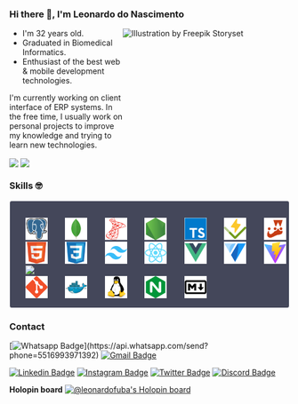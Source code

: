 ### Hi there 👋, I'm Leonardo do Nascimento

<a href="https://storyset.com/web">
    <img align="right" width="300" height="300" alt="Illustration by Freepik Storyset" src="Programming-amico.svg" />
</a>

- I'm 32 years old.
- Graduated in Biomedical Informatics.
- Enthusiast of the best web & mobile development technologies.


I'm currently working on client interface of ERP systems.
In the free time, I usually work on personal projects to improve my knowledge and trying to learn new technologies.

<p align="justify">
<img align="center" height="190px" src="https://github-readme-stats.vercel.app/api?username=leonardondev&theme=vue-dark&show_icons=true" />
<img align="center" height="190px" src="https://github-readme-stats.vercel.app/api/top-langs/?username=leonardondev&theme=vue-dark&layout=compact" />
</p>

### Skills :nerd_face:
<div style="
    background-color: #44475a;
    border: solid 1px #FFF;
    border-radius: 4px;
    padding-top: 16px;
">
    <p align="left" >
        &nbsp;&nbsp;&nbsp;&nbsp;&nbsp;&nbsp;
        <img height="40" src="https://raw.githubusercontent.com/devicons/devicon/master/icons/postgresql/postgresql-original.svg">
        &nbsp;&nbsp;&nbsp;&nbsp;&nbsp;&nbsp;
        <img height="40" src="https://raw.githubusercontent.com/devicons/devicon/master/icons/mongodb/mongodb-original.svg">
        &nbsp;&nbsp;&nbsp;&nbsp;&nbsp;&nbsp;
        <img height="40" src="https://raw.githubusercontent.com/devicons/devicon/master/icons/microsoftsqlserver/microsoftsqlserver-plain.svg">
        &nbsp;&nbsp;&nbsp;&nbsp;&nbsp;&nbsp;
        <img height="40" src="https://raw.githubusercontent.com/devicons/devicon/master/icons/nodejs/nodejs-original.svg">
        &nbsp;&nbsp;&nbsp;&nbsp;&nbsp;&nbsp;
        <img height="40" src="https://raw.githubusercontent.com/devicons/devicon/master/icons/typescript/typescript-original.svg">
        &nbsp;&nbsp;&nbsp;&nbsp;&nbsp;&nbsp;
        <img height="40" src="https://github.com/devicons/devicon/blob/master/icons/vitest/vitest-original.svg">
        &nbsp;&nbsp;&nbsp;&nbsp;&nbsp;&nbsp;
        <img height="40" src="https://raw.githubusercontent.com/vscode-icons/vscode-icons/master/icons/file_type_jest.svg">
        <br />
        &nbsp;&nbsp;&nbsp;&nbsp;&nbsp;&nbsp;
        <img height="40" src="https://raw.githubusercontent.com/devicons/devicon/master/icons/html5/html5-original.svg">
        &nbsp;&nbsp;&nbsp;&nbsp;&nbsp;&nbsp;
        <img height="40" src="https://raw.githubusercontent.com/devicons/devicon/master/icons/css3/css3-original.svg">
        &nbsp;&nbsp;&nbsp;&nbsp;&nbsp;&nbsp;
        <img height="40" src="https://github.com/devicons/devicon/blob/master/icons/tailwindcss/tailwindcss-original.svg">
        &nbsp;&nbsp;&nbsp;&nbsp;&nbsp;&nbsp;
        <img height="40" src="https://raw.githubusercontent.com/devicons/devicon/master/icons/react/react-original.svg">       
        &nbsp;&nbsp;&nbsp;&nbsp;&nbsp;&nbsp;
        <img height="40" src="https://raw.githubusercontent.com/devicons/devicon/master/icons/vuejs/vuejs-original.svg"> 
        &nbsp;&nbsp;&nbsp;&nbsp;&nbsp;&nbsp;
        <img height="40" src="https://github.com/devicons/devicon/blob/master/icons/vuetify/vuetify-original.svg">
        &nbsp;&nbsp;&nbsp;&nbsp;&nbsp;&nbsp;
        <img height="40" src="https://github.com/devicons/devicon/blob/master/icons/vitejs/vitejs-original.svg">
        &nbsp;&nbsp;&nbsp;&nbsp;&nbsp;&nbsp;
        <img height="40" src="https://pinia.vuejs.org/logo.svg">        
        <br />
        &nbsp;&nbsp;&nbsp;&nbsp;&nbsp;&nbsp;
        <!--<img height="40" src="https://raw.githubusercontent.com/devicons/devicon/master/icons/flutter/flutter-original.svg">-->
        <!--&nbsp;&nbsp;&nbsp;&nbsp;&nbsp;&nbsp;-->
        <img height="40" src="https://raw.githubusercontent.com/devicons/devicon/master/icons/git/git-original.svg">
        &nbsp;&nbsp;&nbsp;&nbsp;&nbsp;&nbsp;
        <img height="40" src="https://raw.githubusercontent.com/devicons/devicon/master/icons/docker/docker-original.svg">
        &nbsp;&nbsp;&nbsp;&nbsp;&nbsp;&nbsp;
        <img height="40" src="https://raw.githubusercontent.com/devicons/devicon/master/icons/linux/linux-original.svg">
        &nbsp;&nbsp;&nbsp;&nbsp;&nbsp;&nbsp;
        <img height="40" src="https://raw.githubusercontent.com/devicons/devicon/refs/heads/master/icons/nginx/nginx-original.svg">
        &nbsp;&nbsp;&nbsp;&nbsp;&nbsp;&nbsp;
        <img height="40" src="https://raw.githubusercontent.com/devicons/devicon/master/icons/markdown/markdown-original.svg">
    </p>
</div>

### Contact

[![Whatsapp Badge](https://img.shields.io/badge/-Whatsapp-4CA143?style=flat-square&labelColor=4CA143&logo=whatsapp&logoColor=white&link=https://api.whatsapp.com/send?phone=5516993971392&text=Hello!)](https://api.whatsapp.com/send?phone=5516993971392)
[![Gmail Badge](https://img.shields.io/badge/-leonardo3.nascimento@gmail.com-c14438?style=flat-square&logo=Gmail&logoColor=white&link=mailto:leonardo3.nascimento@gmail.com)](mailto:leonardo3.nascimento@gmail.com)


[![Linkedin Badge](https://img.shields.io/badge/-LinkedIn-blue?style=flat-square&logo=Linkedin&logoColor=white)](https://www.linkedin.com/in/leonardodonascimento/)
[![Instagram Badge](https://img.shields.io/badge/-Instagram-C13584?style=flat-square&labelColor=C13584&logo=instagram&logoColor=white)](https://www.instagram.com/leonardondev/)
[![Twitter Badge](https://img.shields.io/badge/-Twitter-blue?style=flat-square&logo=Twitter&logoColor=white)](https://www.x.com/leonardo3822)
[![Discord Badge](https://img.shields.io/badge/-leonardondev%235675-blue?style=flat-square&logo=Discord&logoColor=white)](https://www.discord.com/channels/@me)


<strong>Holopin board</strong>
[![@leonardofuba's Holopin board](https://holopin.me/leonardofuba)](https://holopin.io/@leonardofuba)

<!--
**leonardondev/leonardondev** is a ✨ _special_ ✨ repository because its `README.md` (this file) appears on your GitHub profile.
Here are some ideas to get you started:
- 🔭 I’m currently working on ...
- 🌱 I’m currently learning ...
- 👯 I’m looking to collaborate on ...
- 🤔 I’m looking for help with ...
- 💬 Ask me about ...
- 📫 How to reach me: ...
- 😄 Pronouns: ...
- ⚡ Fun fact: ...
-->
